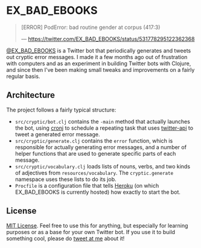 # EX_BAD_EBOOKS

> [ERROR] PodError: bad routine gender at corpus (417:3)
>
> –– https://twitter.com/EX_BAD_EBOOKS/status/531778295122362368

[@EX_BAD_EBOOKS](https://twitter.com/EX_BAD_EBOOKS) is a Twitter bot that periodically generates and tweets out cryptic error messages. I made it a few months ago out of frustration with computers and as an experiment in building Twitter bots with Clojure, and since then I've been making small tweaks and improvements on a fairly regular basis.

## Architecture

The project follows a fairly typical structure:

* `src/cryptic/bot.clj` contains the `-main` method that actually launches the bot, using [cronj](https://github.com/zcaudate/cronj) to schedule a repeating task that uses [twitter-api](https://github.com/adamwynne/twitter-api) to tweet a generated error message.
* `src/cryptic/generate.clj` contains the `error` function, which is responsible for actually generating error messages, and a number of helper functions that are used to generate specific parts of each message.
* `src/cryptic/vocabulary.clj` loads lists of nouns, verbs, and two kinds of adjectives from `resources/vocabulary`. The `cryptic.generate` namespace uses these lists to do its job.
* `Procfile` is a configuration file that tells [Heroku](https://www.heroku.com/) (on which EX_BAD_EBOOKS is currently hosted) how exactly to start the bot.

## License

[MIT License](http://opensource.org/licenses/MIT). Feel free to use this for anything, but especially for learning purposes or as a base for your own Twitter bot. If you use it to build something cool, please do [tweet at me](https://twitter.com/maxkreminski) about it!
